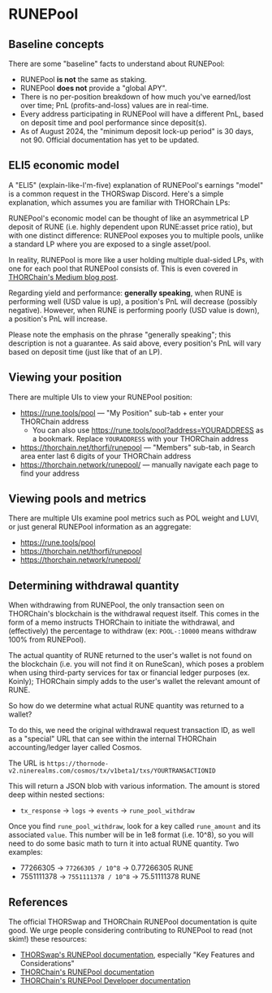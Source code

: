 # RUNEPool

## Baseline concepts

There are some "baseline" facts to understand about RUNEPool:

- RUNEPool **is not** the same as staking.
- RUNEPool **does not** provide a "global APY".
- There is no per-position breakdown of how much you've earned/lost over time; PnL (profits-and-loss) values are in real-time.
- Every address participating in RUNEPool will have a different PnL, based on deposit time and pool performance since deposit(s).
- As of August 2024, the "minimum deposit lock-up period" is 30 days, not 90.  Official documentation has yet to be updated.

## ELI5 economic model

A "ELI5" (explain-like-I'm-five) explanation of RUNEPool's earnings "model" is
a common request in the THORSwap Discord.  Here's a simple explanation, which
assumes you are familiar with THORChain LPs:

RUNEPool's economic model can be thought of like an asymmetrical LP deposit of
RUNE (i.e. highly dependent upon RUNE:asset price ratio), but with one distinct
difference: RUNEPool exposes you to multiple pools, unlike a standard LP where
you are exposed to a single asset/pool.

In reality, RUNEPool is more like a user holding multiple dual-sided LPs,
with one for each pool that RUNEPool consists of.  This is even covered in
[THORChain's Medium blog post](https://medium.com/thorchain/runepool-on-thorchain-bf8fef5587d5).

Regarding yield and performance: **generally speaking**, when RUNE is
performing well (USD value is up), a position's PnL will decrease (possibly
negative).  However, when RUNE is performing poorly (USD value is down), a
position's PnL will increase.

Please note the emphasis on the phrase "generally speaking"; this description
is not a guarantee.  As said above, every position's PnL will vary based on
deposit time (just like that of an LP).

## Viewing your position

There are multiple UIs to view your RUNEPool position:

- <https://rune.tools/pool> &mdash; "My Position" sub-tab + enter your THORChain address
  - You can also use <https://rune.tools/pool?address=YOURADDRESS> as a bookmark.  Replace `YOURADDRESS` with your THORChain address
- <https://thorchain.net/thorfi/runepool> &mdash; "Members" sub-tab, in Search area enter last 6 digits of your THORChain address
- <https://thorchain.network/runepool/> &mdash; manually navigate each page to find your address

## Viewing pools and metrics

There are multiple UIs examine pool metrics such as POL weight and LUVI, or
just general RUNEPool information as an aggregate:

- <https://rune.tools/pool>
- <https://thorchain.net/thorfi/runepool>
- <https://thorchain.network/runepool/>

## Determining withdrawal quantity

When withdrawing from RUNEPool, the only transaction seen on THORChain's
blockchain is the withdrawal request itself.  This comes in the form of a memo
instructs THORChain to initiate the withdrawal, and (effectively) the
percentage to withdraw (ex: `POOL-:10000` means withdraw 100% from RUNEPool).

The actual quantity of RUNE returned to the user's wallet is not found on the
blockchain (i.e. you will not find it on RuneScan), which poses a problem when
using third-party services for tax or financial ledger purposes (ex. Koinly);
THORChain simply adds to the user's wallet the relevant amount of RUNE.

So how do we determine what actual RUNE quantity was returned to a wallet?

To do this, we need the original withdrawal request transaction ID, as well as a
"special" URL that can see within the internal THORChain accounting/ledger
layer called Cosmos.

The URL is `https://thornode-v2.ninerealms.com/cosmos/tx/v1beta1/txs/YOURTRANSACTIONID`

This will return a JSON blob with various information.  The amount is stored
deep within nested sections:

- `tx_response` &rarr; `logs` &rarr; `events` &rarr; `rune_pool_withdraw`

Once you find `rune_pool_withdraw`, look for a key called `rune_amount` and its
associated `value`.  This number will be in 1e8 format (i.e. 10^8), so you will
need to do some basic math to turn it into actual RUNE quantity.  Two examples:

- 77266305 &rarr; `77266305 / 10^8` &rarr; 0.77266305 RUNE
- 7551111378 &rarr; `7551111378 / 10^8` &rarr; 75.51111378 RUNE

## References

The official THORSwap and THORChain RUNEPool documentation is quite good.  We
urge people considering contributing to RUNEPool to read (not skim!) these
resources:

- [THORSwap's RUNEPool documentation](https://docs.thorswap.finance/thorswap/thorswap/runepool), especially "Key Features and Considerations"
- [THORChain's RUNEPool documentation](https://docs.thorchain.org/thorchain-finance/runepool)
- [THORChain's RUNEPool Developer documentation](https://dev.thorchain.org/concepts/rune-pool.html)
